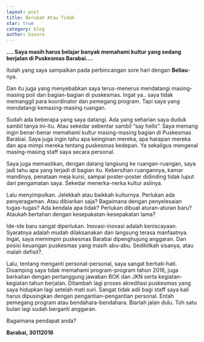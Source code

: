 ```yaml
---
layout: post
title: Berubah Atau Tidak
star: true
category: blog
author: basoro
---
```


**…. Saya masih harus belajar banyak memahami kultur yang sedang berjalan di Puskesmas Barabai….**

Itulah yang saya sampaikan pada perbincangan sore hari dengan **Beliau**-nya.

Dan itu juga yang menyebabkan saya terus-menerus mendatangi masing-masing poli dan bagian-bagian di puskesmas. Ingat ya.. saya tidak memanggil para koordinator dan pemegang program. Tapi saya yang mendatangi kemasing-masing ruangan.

Sudah ada beberapa yang saya datangi. Ada yang seharian saya duduk sambil tanya ini-itu. Atau sekedar sebentar sambil “say hello”. Saya memang ingin benar-benar memahami kultur masing-masing bagian di Puskesmas Barabai. Saya juga ingin tahu apa keinginan mereka, apa harapan mereka dan apa mimpi mereka tentang puskesmas kedepan. Ya sekaligus mengenal masing-masing staff saya secara personal.

Saya juga memastikan, dengan datang langsung ke ruangan-ruangan, saya jadi tahu apa yang terjadi di bagian itu. Kebersihan ruangannya, kamar mandinya, penataan meja kursi, sampai poster-poster didinding tidak luput dari pengamatan saya. Sekedar menerka-nerka kultur aslinya.

Lalu menyimpulkan. Jelekkah atau baikkah kulturnya. Perlukan ada penyeragaman. Atau dibiarkan saja? Bagaimana dengan penyelesaian tugas-tugas? Ada kendala apa tidak? Perlukan dibuat aturan-aturan baru? Ataukah bertahan dengan kesepakatan-kesepakatan lama?

Ide-ide baru sangat diperlukan. Inovasi-inovasi adalah keniscayaan. Syaratnya adalah mudah dilaksanakan dan langsung terasa manfaatnya. Ingat, saya memimpin puskesmas Barabai dipenghujung anggaran. Dan posisi keuangan puskesmas yang masih abu-abu. Sedikitkah sisanya, atau malah defisit?.

Lalu, tentang menganti personal-personal, saya sangat berhati-hati. Disamping saya tidak memahami program-program tahun 2016, juga berkaitan dengan pertanggung jawaban BOK dan JKN serta kegiatan-kegiatan tahun berjalan. Ditambah lagi proses akreditasi puskesmas yang saya hidupkan lagi setelah mati suri. Sangat tidak adil bagi staff saya kali harus dipusingkan dengan pengantian-pengantian personal. Entah pemegang program atau bendahara-bendahara. Biarlah jalan dulu. Toh satu bulan lagi sudah berganti anggaran.

Bagaimana pendapat anda?

**Barabai, 30112016**
